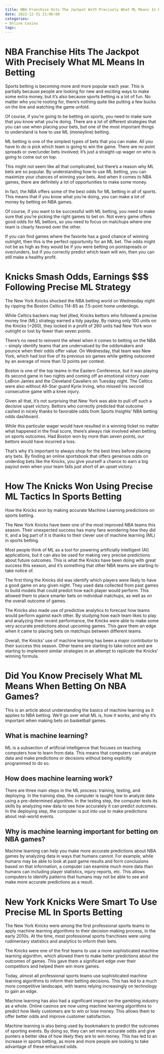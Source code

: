 ```yaml
---
title: NBA Franchise Hits The Jackpot With Precisely What ML Means In Betting
date: 2022-12-31 21:06:00
categories:
- Online Casino
tags:
---
```



#  NBA Franchise Hits The Jackpot With Precisely What ML Means In Betting

Sports betting is becoming more and more popular each year. This is partially because people are looking for new and exciting ways to make some extra money, but it’s also because sports betting is a lot of fun. No matter who you’re rooting for, there’s nothing quite like putting a few bucks on the line and watching the game unfold.

Of course, if you’re going to be betting on sports, you need to make sure that you know what you’re doing. There are a lot of different strategies that you can use when placing your bets, but one of the most important things to understand is how to use ML (moneyline) betting.

ML betting is one of the simplest types of bets that you can make. All you have to do is pick which team is going to win the game. There are no point spreads or over/under bets involved; it’s just a straight-up wager on who is going to come out on top.

This might not seem like all that complicated, but there’s a reason why ML bets are so popular. By understanding how to use ML betting, you can maximize your chances of winning your bets. And when it comes to NBA games, there are definitely a lot of opportunities to make some money.

In fact, the NBA offers some of the best odds for ML betting in all of sports. This means that if you know what you’re doing, you can make a lot of money by betting on NBA games.

Of course, if you want to be successful with ML betting, you need to make sure that you’re picking the right games to bet on. Not every game offers good odds for ML bettors, so you need to focus on matchups where one team is clearly favored over the other.

If you can find games where the favorite has a good chance of winning outright, then this is the perfect opportunity for an ML bet. The odds might not be as high as they would be if you were betting on pointspreads or over/unders, but if you correctly predict which team will win, then you can still make a healthy profit.

#  Knicks Smash Odds, Earnings $$$ Following Precise ML Strategy

The New York Knicks shocked the NBA betting world on Wednesday night by ripping the Boston Celtics 114-85 as 7.5-point home underdogs.

While Celtics backers may feel jilted, Knicks bettors who followed a precise money line (ML) strategy earned a tidy payday. By risking only 100 units on the Knicks (+260), they locked in a profit of 260 units had New York won outright or lost by fewer than seven points.

There’s no need to reinvent the wheel when it comes to betting on the NBA – simply identify teams that are undervalued by the oddsmakers and pounce when their odds offer value. On Wednesday, that team was New York, which had lost five of its previous six games while getting outscored by an average of more than 12 points per contest.

Boston is one of the top teams in the Eastern Conference, but it was playing its second game in two nights and coming off an emotional victory over LeBron James and the Cleveland Cavaliers on Tuesday night. The Celtics were also without All-Star guard Kyrie Irving, who missed his second consecutive game with a knee injury.

Given all that, it’s not surprising that New York was able to pull off such a decisive upset victory. Bettors who correctly predicted that outcome cashed in nicely thanks to favorable odds from Sports Insights’ NBA betting odds dashboard .

While this particular wager would have resulted in a winning ticket no matter what happened in the final score, there’s always risk involved when betting on sports outcomes. Had Boston won by more than seven points, our bettors would have incurred a loss.

That’s why it’s important to always shop for the best lines before placing any bets. By finding an online sportsbook that offers generous odds on underdog bets like the Knicks, you give yourself a chance to earn a big payout even when your team falls just short of an upset victory.

#  How The Knicks Won Using Precise ML Tactics In Sports Betting
How the Knicks won by making accurate Machine Learning predictions on sports betting.

The New York Knicks have been one of the most improved NBA teams this season. Their unexpected success has many fans wondering how they did it, and a big part of it is thanks to their clever use of machine learning (ML) in sports betting.

Most people think of ML as a tool for powering artificially intelligent (AI) applications, but it can also be used for making very precise predictions about future outcomes. This is what the Knicks have been doing with great success this season, and it’s something that other NBA teams are starting to take notice of.

The first thing the Knicks did was identify which players were likely to have a good game on any given night. They used data collected from past games to build models that could predict how each player would perform. This allowed them to place smarter bets on individual matchups, as well as on the overall outcome of games.

The Knicks also made use of predictive analytics to forecast how teams would perform against each other. By studying how each team likes to play and analyzing their recent performance, the Knicks were able to make some very accurate predictions about upcoming games. This gave them an edge when it came to placing bets on matchups between different teams.

Overall, the Knicks’ use of machine learning has been a major contributor to their success this season. Other teams are starting to take notice and are starting to implement similar strategies in an attempt to replicate the Knicks’ winning formula.

#  Did You Know Precisely What ML Means When Betting On NBA Games?

This is an article about understanding the basics of machine learning as it applies to NBA betting. We’ll go over what ML is, how it works, and why it’s important when making bets on basketball games.

## What is machine learning?

ML is a subsection of artificial intelligence that focuses on teaching computers how to learn from data. This means that computers can analyze data and make predictions or decisions without being explicitly programmed to do so.

## How does machine learning work?

There are three main steps in the ML process: training, testing, and deploying. In the training step, the computer is taught how to analyze data using a pre-determined algorithm. In the testing step, the computer tests its skills by analyzing new data to see how accurately it can predict outcomes. In the deploying step, the computer is put into use to make predictions about real-world events.

## Why is machine learning important for betting on NBA games?

Machine learning can help you make more accurate predictions about NBA games by analyzing data in ways that humans cannot. For example, while humans may be able to look at past game results and form conclusions based on that information, a computer can examine much more data than humans can including player statistics, injury reports, etc. This allows computers to identify patterns that humans may not be able to see and make more accurate predictions as a result.

#  New York Knicks Were Smart To Use Precise ML In Sports Betting

The New York Knicks were among the first professional sports teams to apply machine learning algorithms to their decision-making process, in the early 2010s. At the time, most professional sports franchises were using rudimentary statistics and analytics to inform their bets.

The Knicks were one of the first teams to use a more sophisticated machine learning algorithm, which allowed them to make better predictions about the outcomes of games. This gave them a significant edge over their competitors and helped them win more games.

Today, almost all professional sports teams use sophisticated machine learning algorithms to inform their betting decisions. This has led to a much more competitive landscape, with teams relying increasingly on technology to gain an edge.

Machine learning has also had a significant impact on the gambling industry as a whole. Online casinos are now using machine learning algorithms to predict how likely customers are to win or lose money. This allows them to offer better odds and improve customer satisfaction.

Machine learning is also being used by bookmakers to predict the outcomes of sporting events. By doing so, they can set more accurate odds and give punters a better idea of how likely they are to win money. This has led to an increase in sports betting, as more and more people are looking to take advantage of these enhanced odds.